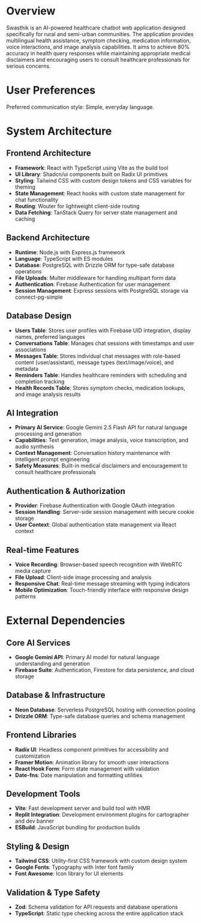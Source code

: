 # Overview

Swasthik is an AI-powered healthcare chatbot web application designed specifically for rural and semi-urban communities. The application provides multilingual health assistance, symptom checking, medication information, voice interactions, and image analysis capabilities. It aims to achieve 80% accuracy in health query responses while maintaining appropriate medical disclaimers and encouraging users to consult healthcare professionals for serious concerns.

# User Preferences

Preferred communication style: Simple, everyday language.

# System Architecture

## Frontend Architecture
- **Framework**: React with TypeScript using Vite as the build tool
- **UI Library**: Shadcn/ui components built on Radix UI primitives
- **Styling**: Tailwind CSS with custom design tokens and CSS variables for theming
- **State Management**: React hooks with custom state management for chat functionality
- **Routing**: Wouter for lightweight client-side routing
- **Data Fetching**: TanStack Query for server state management and caching

## Backend Architecture
- **Runtime**: Node.js with Express.js framework
- **Language**: TypeScript with ES modules
- **Database**: PostgreSQL with Drizzle ORM for type-safe database operations
- **File Uploads**: Multer middleware for handling multipart form data
- **Authentication**: Firebase Authentication for user management
- **Session Management**: Express sessions with PostgreSQL storage via connect-pg-simple

## Database Design
- **Users Table**: Stores user profiles with Firebase UID integration, display names, preferred languages
- **Conversations Table**: Manages chat sessions with timestamps and user associations
- **Messages Table**: Stores individual chat messages with role-based content (user/assistant), message types (text/image/voice), and metadata
- **Reminders Table**: Handles healthcare reminders with scheduling and completion tracking
- **Health Records Table**: Stores symptom checks, medication lookups, and image analysis results

## AI Integration
- **Primary AI Service**: Google Gemini 2.5 Flash API for natural language processing and generation
- **Capabilities**: Text generation, image analysis, voice transcription, and audio synthesis
- **Context Management**: Conversation history maintenance with intelligent prompt engineering
- **Safety Measures**: Built-in medical disclaimers and encouragement to consult healthcare professionals

## Authentication & Authorization
- **Provider**: Firebase Authentication with Google OAuth integration
- **Session Handling**: Server-side session management with secure cookie storage
- **User Context**: Global authentication state management via React context

## Real-time Features
- **Voice Recording**: Browser-based speech recognition with WebRTC media capture
- **File Upload**: Client-side image processing and analysis
- **Responsive Chat**: Real-time message streaming with typing indicators
- **Mobile Optimization**: Touch-friendly interface with responsive design patterns

# External Dependencies

## Core AI Services
- **Google Gemini API**: Primary AI model for natural language understanding and generation
- **Firebase Suite**: Authentication, Firestore for data persistence, and cloud storage

## Database & Infrastructure
- **Neon Database**: Serverless PostgreSQL hosting with connection pooling
- **Drizzle ORM**: Type-safe database queries and schema management

## Frontend Libraries
- **Radix UI**: Headless component primitives for accessibility and customization
- **Framer Motion**: Animation library for smooth user interactions
- **React Hook Form**: Form state management with validation
- **Date-fns**: Date manipulation and formatting utilities

## Development Tools
- **Vite**: Fast development server and build tool with HMR
- **Replit Integration**: Development environment plugins for cartographer and dev banner
- **ESBuild**: JavaScript bundling for production builds

## Styling & Design
- **Tailwind CSS**: Utility-first CSS framework with custom design system
- **Google Fonts**: Typography with Inter font family
- **Font Awesome**: Icon library for UI elements

## Validation & Type Safety
- **Zod**: Schema validation for API requests and database operations
- **TypeScript**: Static type checking across the entire application stack
